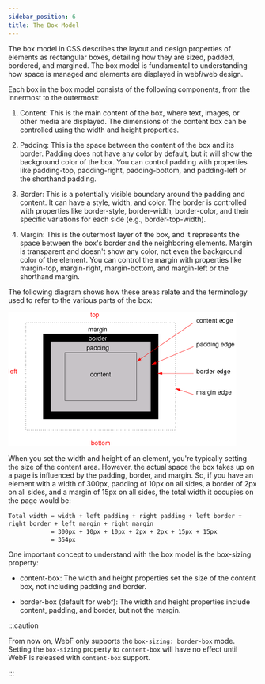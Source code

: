 ```yaml
---
sidebar_position: 6
title: The Box Model
---
```


The box model in CSS describes the layout and design properties of elements as rectangular boxes, detailing how they are
sized, padded, bordered, and margined. The box model is fundamental to understanding how space is
managed and elements are displayed in webf/web design.

Each box in the box model consists of the following components, from the innermost to the outermost:

1. Content: This is the main content of the box, where text, images, or other media are displayed. The dimensions of the
   content box can be controlled using the width and height properties.

2. Padding: This is the space between the content of the box and its border. Padding does not have any color by default,
   but it will show the background color of the box. You can control padding with properties like padding-top,
   padding-right, padding-bottom, and padding-left or the shorthand padding.

3. Border: This is a potentially visible boundary around the padding and content. It can have a style, width, and color.
   The border is controlled with properties like border-style, border-width, border-color, and their specific variations
   for each side (e.g., border-top-width).

4. Margin: This is the outermost layer of the box, and it represents the space between the box's border and the
   neighboring
   elements. Margin is transparent and doesn't show any color, not even the background color of the element. You can
   control the margin with properties like margin-top, margin-right, margin-bottom, and margin-left or the shorthand
   margin.

The following diagram shows how these areas relate and the terminology used to refer to the various parts of the box:

![img](./imgs/box_model.png)

When you set the width and height of an element, you're typically setting the size of the content area. However, the
actual space the box takes up on a page is influenced by the padding, border, and margin. So, if you have an element
with a width of 300px, padding of 10px on all sides, a border of 2px on all sides, and a margin of 15px on all sides,
the total width it occupies on the page would be:

```
Total width = width + left padding + right padding + left border + right border + left margin + right margin
            = 300px + 10px + 10px + 2px + 2px + 15px + 15px
            = 354px
```

One important concept to understand with the box model is the box-sizing property:

+ content-box: The width and height properties set the size of the content box, not including padding and
  border.

+ border-box (default for webf): The width and height properties include content, padding, and border, but not the
  margin.

:::caution

From now on, WebF only supports the `box-sizing: border-box` mode. Setting the `box-sizing` property to `content-box` will have no effect until WebF is released with `content-box` support.

:::